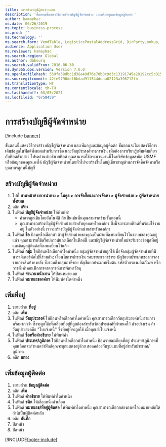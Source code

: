 ```yaml
---
title: การสร้างบัญชีผู้จัดจำหน่าย
description: 'ขั้นตอนนี้แสดงวิธีการสร้างบัญชีผู้จัดจำหน่าย และเพิ่มอยู่และข้อมูลผู้ติดต่อ '
author: kamaybac
ms.date: 06/26/2019
ms.topic: business-process
ms.prod: ''
ms.technology: ''
ms.search.form: VendTable, LogisticsPostalAddressGrid, DirPartyLookup, LogisticsPostalAddress, SysLookupMultiSelectGrid, WHSFilterGenerallyAvail
audience: Application User
ms.reviewer: kamaybac
ms.search.region: Global
ms.author: dabourq
ms.search.validFrom: 2016-06-30
ms.dyn365.ops.version: Version 7.0.0
ms.openlocfilehash: 560fa38dbc1d38e49d76e70b0c9d3c13191745a28192cc5c815b6c172d390410
ms.sourcegitcommit: 42fe9790ddf0bdad911544deaa82123a396712fb
ms.translationtype: HT
ms.contentlocale: th-TH
ms.lasthandoff: 08/05/2021
ms.locfileid: "6758459"
---
```

# <a name="create-a-vendor-account"></a>การสร้างบัญชีผู้จัดจำหน่าย

[!include [banner](../../includes/banner.md)]

ขั้นตอนนี้แสดงวิธีการสร้างบัญชีผู้จัดจำหน่าย และเพิ่มอยู่และข้อมูลผู้ติดต่อ  ขั้นตอนจะไม่แสดงวิธีการเติมข้อมูลในฟิลด์ทั้งหมดสำหรับการซื้อ และวัตถุประสงค์ทางการเงิน เมื่อต้องการเรียนรู้เพิ่มเติมเกี่ยวกับฟิลด์ดังกล่าว โปรดอ่านคำอธิบายฟิลด์ คุณสามารถใช้กระบวนงานนี้ในบริษัทข้อมูลสาธิต USMF หรือข้อมูลของคุณเองได้ บัญชีผู้จัดจำหน่ายโดยทั่วไปจะสร้างขึ้นโดยผู้เชี่ยวชาญด้านการจัดซื้อจัดหาหรือบุคลากรลูกหนี้บัญชี


## <a name="create-a-vendor-account"></a>สร้างบัญชีผู้จัดจำหน่าย
1. ไปที่ **บานหน้าต่างการนำทาง > โมดูล > การจัดซื้อและการจัดหา > ผู้จัดจำหน่าย > ผู้จัดจำหน่ายทั้งหมด**
2. คลิก **สร้าง**
3. ในฟิลด์ **บัญชีผู้จัดจำหน่าย** ให้พิมพ์ค่า
    - ค่าอาจถูกเติมโดยอัตโนมัติ  ถ้าเป็นเช่นนั้นคุณสามารถข้ามขั้นตอนนี้  
    - คุณสามารถสร้างบัญชีผู้จัดจำหน่ายสำหรับบุคคลหรือองค์กร  สิ่งนี้จะกระทบฟิลด์ที่พร้อมใช้งานอยู่  ในตัวอย่างนี้ เราจะสร้างบัญชีผู้จัดจำหน่ายสำหรับองค์กร   
4. ในฟิลด์ **ชื่อ** ป้อนหรือเลือกค่า ถ้าผู้จัดจำหน่ายของคุณเป็นฝ่ายที่ลงทะเบียนไว้ในระบบของคุณอยู่แล้ว คุณสามารถใช้ดร็อปดาวน์และเลือกในฟิลด์นี้ และบัญชีผู้จัดจำหน่ายใหม่จะรับช่วงข้อมูลที่อยู่และข้อมูลผู้ติดต่อที่ลงทะเบียนไว้แล้ว
5. ในฟิลด์ **กลุ่ม** ให้ป้อนหรือเลือกค่าใดค่าหนึ่ง กลุ่มผู้จัดจำหน่ายถูกใช้เพื่อจัดกลุ่มผู้จัดจำหน่ายที่มีพารามิเตอร์ต่อไปนี้ร่วมกัน: เงื่อนไขการชำระเงิน รอบระยะเวลาชำระ บัญชีแยกประเภทของการลงรายการสินค้าคงคลัง ซึ่งรวมถึงกลุ่มภาษีขาย บัญชีแยกประเภทเริ่มต้น รหัสตัวกรองผลิตภัณฑ์ หรือการตั้งค่าคอนฟิกการคาดการณ์การจัดหาวัสดุ
6. ในฟิลด์ **จำนวนพนักงาน** ให้ป้อนหมายเลข
7. ในฟิลด์ **หมายเลของค์กร** ให้พิมพ์ค่าใดค่าหนึ่ง

## <a name="add-an-address"></a>เพิ่มที่อยู่
1. ขยายส่วน **ที่อยู่**
2. คลิก **เพิ่ม**
3. ในฟิลด์ **วัตถุประสงค์** ให้ป้อนหรือเลือกค่าใดค่าหนึ่ง คุณสามารถเลือกวัตถุประสงค์หนึ่งรายการหรือมากกว่า  ซึ่งจะถูกใช้เพื่อเลือกที่อยู่ที่ถูกต้องสำหรับวัตถุประสงค์ที่กำหนดไว้  ตัวอย่างเช่น ถ้าวัตถุประสงค์คือ "ใบแจ้งหนี้" ซึ่งที่อยู่ที่จะถูกใช้ เมื่อคุณส่งใบแจ้งหนี้
4. ในฟิลด์ **ชื่อหรือคำอธิบาย** ให้พิมพ์ค่า
5. ในฟิลด์ **ประเทศ/ภูมิภาค**  ให้ป้อนหรือเลือกค่าใดค่าหนึ่ง ป้อนรายละเอียดที่อยู่  ประเทศ/ภูมิภาคที่คุณเลือกจะกำหนดว่าฟิลด์คุณจะถูกแสดงอยู่ด้วย สอดคล้องกับรูปแบบที่อยู่สำหรับประเทศ/ภูมิภาค 
6. คลิก **ตกลง**

## <a name="add-contact-information"></a>เพิ่มข้อมูลผู้ติดต่อ
1. ขยายส่วน **ข้อมูลผู้ติดต่อ**
2. คลิก **เพิ่ม**
3. ในฟิลด์ **คำอธิบาย** ให้พิมพ์ค่าใดค่าหนึ่ง
4. ในฟิลด์ **ชนิด**  ให้เลือกหนึ่งตัวเลือก
5. ในฟิลด์ **หมายเลข/ที่อยู่ผู้ติดต่อ** ให้พิมพ์ค่าใดค่าหนึ่ง คุณสามารถเลือกกล่องกาเครื่องหมายหลักได้ ถ้านี่เป็นผู้ติดต่อหลัก  
6. คลิก **บันทึก**
7. ปิดหน้า
8. ปิดหน้า



[!INCLUDE[footer-include](../../../includes/footer-banner.md)]